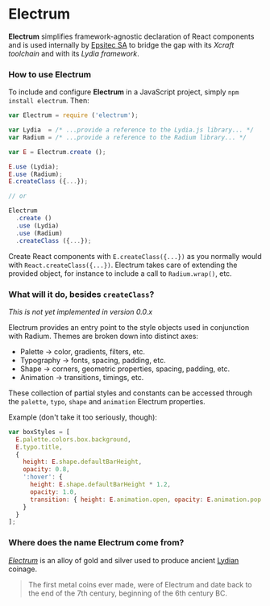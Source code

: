 # Electrum

**Electrum** simplifies framework-agnostic declaration of React components and is used
internally by [Epsitec SA](https://github.com/epsitec-sa/) to bridge the gap with its
_Xcraft toolchain_ and with its _Lydia framework_.

### How to use Electrum

To include and configure **Electrum** in a JavaScript project, simply `npm install electrum`.
Then:

```js
var Electrum = require ('electrum');

var Lydia  = /* ...provide a reference to the Lydia.js library... */
var Radium = /* ...provide a reference to the Radium library... */

var E = Electrum.create ();

E.use (Lydia);
E.use (Radium);
E.createClass ({...});

// or

Electrum
  .create ()
  .use (Lydia)
  .use (Radium)
  .createClass ({...});
```

Create React components with `E.createClass({...})` as you normally would
with `React.createClass({...})`. Electrum takes care of extending the provided
object, for instance to include a call to `Radium.wrap()`, etc.

### What will it do, besides `createClass`?

_This is not yet implemented in version 0.0.x_

Electrum provides an entry point to the style objects used in conjunction with Radium.
Themes are broken down into distinct axes:

* Palette &rarr; color, gradients, filters, etc.
* Typography &rarr; fonts, spacing, padding, etc.
* Shape &rarr; corners, geometric properties, spacing, padding, etc.
* Animation &rarr; transitions, timings, etc.

These collection of partial styles and constants can be accessed through the `palette`,
`typo`, `shape` and `animation` Electrum properties.

Example (don't take it too seriously, though):

```js
var boxStyles = [
  E.palette.colors.box.background,
  E.typo.title,
  {
    height: E.shape.defaultBarHeight,
    opacity: 0.8,
    ':hover': {
      height: E.shape.defaultBarHeight * 1.2,
      opacity: 1.0,
      transition: { height: E.animation.open, opacity: E.animation.pop }
    }
  }
];
```

### Where does the name Electrum come from?

[_Electrum_](http://en.wikipedia.org/wiki/Electrum) is an alloy of gold and silver used to
produce ancient [Lydian](http://en.wikipedia.org/wiki/Lydia) coinage.

> The first metal coins ever made, were of Electrum and date back to the end of the 7th century,
> beginning of the 6th century BC.
